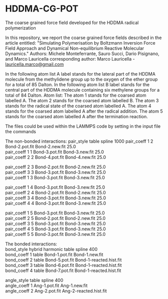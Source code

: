 # HDDMA-CG-POT
The coarse grained force field developed for the HDDMA radical polymerization

In this repository, we report the coarse grained force fields described in the article entitled:
"Simulating Polymerisation by Boltzmann Inversion Force Field Approach and Dynamical Non-equilibrium Reactive Molecular Dynamics."
Authors:
Michele Monteferrante, Sauro Succi, Dario Pisignano, and Marco Lauricella
corresponding author: Marco Lauricella - lauricella.marco@gmail.com

In the following atom list A label stands for the lateral part of the HDDMA molecule 
from the methylidene group up to the oxygen of the ether group for a total of 85 Dalton.
In the following atom list B label stands for the central part of the HDDMA molecule 
containing six methylene groups for a total of 84 Dalton.
Atom list:
The atom 1 stands for the coarsed atom labelled A.
The atom 2 stands for the coarsed atom labelled B.
The atom 3 stands for the radical state of the coarsed atom labelled A.
The atom 4 stands for the coarsed atom labelled A after the radical addition.
The atom 5 stands for the coarsed atom labelled A after the termination reaction.

The files could be used within the LAMMPS code by setting in the input file the commands

The non-bonded interactions:
pair_style table spline 1000 
pair_coeff 1 2 Bond-2.pot.fit Bond-2.new.fit 25.0   
pair_coeff 1 1 Bond-3.pot.fit Bond-3.new.fit 25.0    
pair_coeff 2 2 Bond-4.pot.fit Bond-4.new.fit 25.0   

pair_coeff 2 3 Bond-2.pot.fit Bond-2.new.fit 25.0   
pair_coeff 3 3 Bond-3.pot.fit Bond-3.new.fit 25.0   
pair_coeff 1 3 Bond-3.pot.fit Bond-3.new.fit 25.0   

pair_coeff 1 4 Bond-3.pot.fit Bond-3.new.fit 25.0   
pair_coeff 2 4 Bond-2.pot.fit Bond-2.new.fit 25.0   
pair_coeff 3 4 Bond-3.pot.fit Bond-3.new.fit 25.0   
pair_coeff 4 4 Bond-3.pot.fit Bond-3.new.fit 25.0   

pair_coeff 1 5  Bond-3.pot.fit Bond-3.new.fit 25.0    
pair_coeff 2 5  Bond-2.pot.fit Bond-2.new.fit 25.0   
pair_coeff 3 5  Bond-3.pot.fit Bond-3.new.fit 25.0   
pair_coeff 4 5  Bond-3.pot.fit Bond-3.new.fit 25.0   
pair_coeff 5 5  Bond-3.pot.fit Bond-3.new.fit 25.0   

The bonded interactions:   
bond_style hybrid harmonic table spline 400    
bond_coeff 1 table Bond-1.pot.fit Bond-1.new.fit     
bond_coeff 2 table Bond-5.pot.fit Bond-1-reacted.hist.fit   
bond_coeff 3 table Bond-6.pot.fit Bond-1-reacted.hist.fit     
bond_coeff 4 table Bond-7.pot.fit Bond-1-reacted.hist.fit     

angle_style table spline 400     
angle_coeff 1 Ang-1.pot.fit Ang-1.new.fit   
angle_coeff 2 Ang-2.pot.fit Ang-2-reacted.hist.fit   



